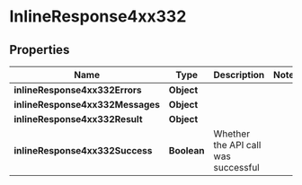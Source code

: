 # InlineResponse4xx332

## Properties
Name | Type | Description | Notes
------------ | ------------- | ------------- | -------------
**inlineResponse4xx332Errors** | **Object** |  | 
**inlineResponse4xx332Messages** | **Object** |  | 
**inlineResponse4xx332Result** | **Object** |  | 
**inlineResponse4xx332Success** | **Boolean** | Whether the API call was successful | 
